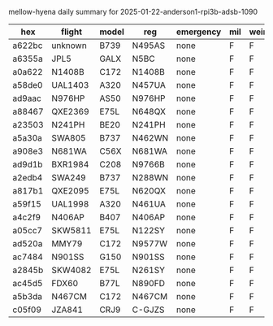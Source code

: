 mellow-hyena daily summary for 2025-01-22-anderson1-rpi3b-adsb-1090

|hex|flight|model|reg|emergency|mil|weirdo|
|--|--|--|--|--|--|--|
|a622bc|unknown|B739|N495AS|none|F|F|
|a6355a|JPL5|GALX|N5BC|none|F|F|
|a0a622|N1408B|C172|N1408B|none|F|F|
|a58de0|UAL1403|A320|N457UA|none|F|F|
|ad9aac|N976HP|AS50|N976HP|none|F|F|
|a88467|QXE2369|E75L|N648QX|none|F|F|
|a23503|N241PH|BE20|N241PH|none|F|F|
|a5a30a|SWA805|B737|N462WN|none|F|F|
|a908e3|N681WA|C56X|N681WA|none|F|F|
|ad9d1b|BXR1984|C208|N9766B|none|F|F|
|a2edb4|SWA249|B737|N288WN|none|F|F|
|a817b1|QXE2095|E75L|N620QX|none|F|F|
|a59f15|UAL1998|A320|N461UA|none|F|F|
|a4c2f9|N406AP|B407|N406AP|none|F|F|
|a05cc7|SKW5811|E75L|N122SY|none|F|F|
|ad520a|MMY79|C172|N9577W|none|F|F|
|ac7484|N901SS|G150|N901SS|none|F|F|
|a2845b|SKW4082|E75L|N261SY|none|F|F|
|ac45d5|FDX60|B77L|N890FD|none|F|F|
|a5b3da|N467CM|C172|N467CM|none|F|F|
|c05f09|JZA841|CRJ9|C-GJZS|none|F|F|

